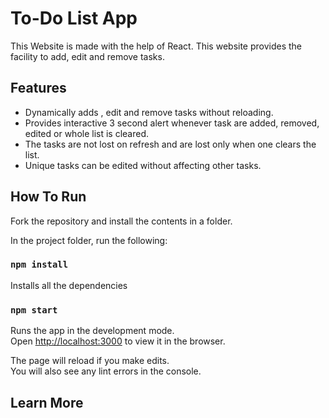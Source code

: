 # To-Do List App

This Website is made with the help of React. This website provides the facility to add, edit and remove tasks.

## Features
* Dynamically adds , edit and remove tasks without reloading.
* Provides interactive 3 second alert whenever task are added, removed, edited or whole list is cleared.
* The tasks are not lost on refresh and are lost only when one clears the list.
* Unique tasks can be edited without affecting other tasks.

## How To Run
Fork the repository and install the contents in a folder.

In the project folder, run the following:

### `npm install`

Installs all the dependencies

### `npm start`

Runs the app in the development mode.\
Open [http://localhost:3000](http://localhost:3000) to view it in the browser.

The page will reload if you make edits.\
You will also see any lint errors in the console.


## Learn More

